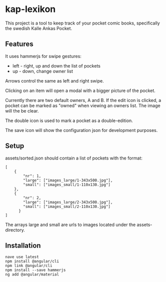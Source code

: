 # kap-lexikon

This project is a tool to keep track of your pocket comic books, specifically the swedish Kalle Ankas Pocket.

## Features
It uses hammerjs for swipe gestures:
* left - right, up and down the list of pockets
* up - down, change owner list

Arrows control the same as left and right swipe.

Clicking on an item will open a modal with a bigger picture of the pocket.

Currently there are two default owners, A and B.
If the edit icon is clicked, a pocket can be marked as "owned" when viewing an owners list.
The image will the be clear.

The double icon is used to mark a pocket as a double-edition.

The save icon will show the configuration json for development purposes.

## Setup

assets/sorted.json should contain a list of pockets with the format:
```
[
    {
        "nr": 1,
        "large": ["images_large/1-343x500.jpg"],
        "small": ["images_small/1-110x130.jpg"]
    },
    {
        "nr": 2,
        "large": ["images_large/2-343x500.jpg"],
        "small": ["images_small/2-110x130.jpg"]
      }
]
```
The arrays large and small are urls to images located under the assets-directory.

## Installation
```
nave use latest
npm install @angular/cli
npm link @angular/cli
npm install --save hammerjs
ng add @angular/material
```
